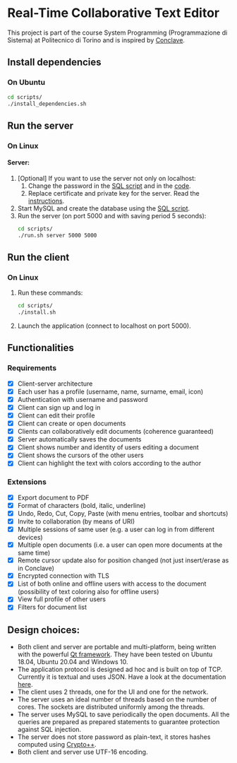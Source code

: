 # Real-Time Collaborative Text Editor
This project is part of the course System Programming (Programmazione di Sistema) at Politecnico di Torino and is inspired by [Conclave](https://conclave-team.github.io/conclave-site/).

## Install dependencies
### On Ubuntu
```bash
cd scripts/
./install_dependencies.sh
```

## Run the server
### On Linux
#### Server:
1. [Optional] If you want to use the server not only on localhost:
    1. Change the password in the [SQL script](https://github.com/franco-ruggeri/collaborative-text-editor/blob/master/src/database/sql/database_create.sql) and in the [code](https://github.com/franco-ruggeri/collaborative-text-editor/blob/master/src/database/database_utility_secret.cpp).
    2. Replace certificate and private key for the server. Read the [instructions](https://github.com/franco-ruggeri/collaborative-text-editor/blob/master/docs/setup_ssl.md).
2. Start MySQL and create the database using the [SQL script](https://github.com/franco-ruggeri/collaborative-text-editor/blob/master/src/database/sql/database_create.sql).
3. Run the server (on port 5000 and with saving period 5 seconds):
    ```bash
    cd scripts/
    ./run.sh server 5000 5000
    ```

## Run the client
### On Linux
1. Run these commands:
    ```bash
    cd scripts/
    ./install.sh
    ```
2. Launch the application (connect to localhost on port 5000).

## Functionalities
### Requirements
- [x] Client-server architecture
- [x] Each user has a profile (username, name, surname, email, icon)
- [x] Authentication with username and password
- [x] Client can sign up and log in
- [x] Client can edit their profile
- [x] Client can create or open documents
- [x] Clients can collaboratively edit documents (coherence guaranteed)
- [x] Server automatically saves the documents
- [x] Client shows number and identity of users editing a document
- [x] Client shows the cursors of the other users
- [x] Client can highlight the text with colors according to the author

### Extensions
- [x] Export document to PDF
- [x] Format of characters (bold, italic, underline)
- [x] Undo, Redo, Cut, Copy, Paste (with menu entries, toolbar and shortcuts)
- [x] Invite to collaboration (by means of URI)
- [x] Multiple sessions of same user (e.g. a user can log in from different devices)
- [x] Multiple open documents (i.e. a user can open more documents at the same time)
- [x] Remote cursor update also for position changed (not just insert/erase as in Conclave)
- [x] Encrypted connection with TLS
- [x] List of both online and offline users with access to the document (possibility of text coloring also for offline users)
- [x] View full profile of other users
- [x] Filters for document list

## Design choices:
- Both client and server are portable and multi-platform, being written with the powerful [Qt framework](https://www.qt.io/). They have been tested on Ubuntu 18.04, Ubuntu 20.04 and Windows 10.
- The application protocol is designed ad hoc and is built on top of TCP. Currently it is textual and uses JSON. Have a look at the documentation [here](https://github.com/franco-ruggeri/collaborative-text-editor/blob/master/docs/protocol.md).
- The client uses 2 threads, one for the UI and one for the network.
- The server uses an ideal number of threads based on the number of cores. The sockets are distributed uniformly among the threads. 
- The server uses MySQL to save periodically the open documents. All the queries are prepared as prepared statements to guarantee protection against SQL injection. 
- The server does not store password as plain-text, it stores hashes computed using [Crypto++](https://www.cryptopp.com/).
- Both client and server use UTF-16 encoding.
